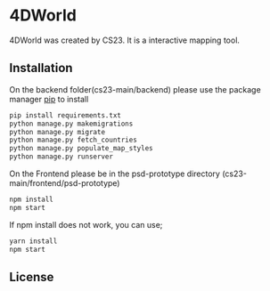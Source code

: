 # 4DWorld

4DWorld was created by CS23. It is a interactive mapping tool.

## Installation

On the backend folder(cs23-main/backend) please use the package manager [pip](https://pip.pypa.io/en/stable/) to install 

```bash
pip install requirements.txt
python manage.py makemigrations
python manage.py migrate 
python manage.py fetch_countries
python manage.py populate_map_styles
python manage.py runserver
```
On the Frontend please be in the psd-prototype directory (cs23-main/frontend/psd-prototype)
```bash
npm install
npm start
```
If npm install does not work, you can use;
```bash
yarn install
npm start
```


## License
[]()